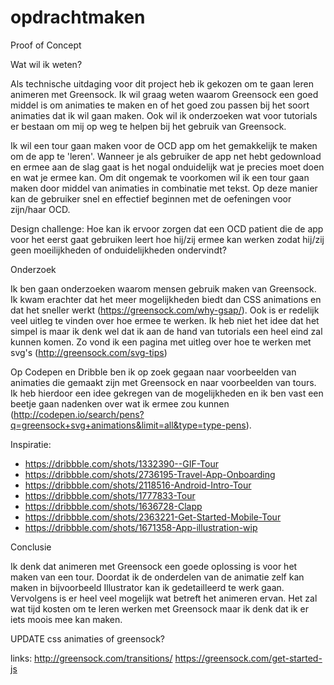 # opdrachtmaken

Proof of Concept

Wat wil ik weten?

Als technische uitdaging voor dit project heb ik gekozen om te gaan leren animeren met Greensock. Ik wil graag weten waarom Greensock een goed middel is om animaties te maken en of het goed zou passen bij het soort animaties dat ik wil gaan maken. Ook wil ik onderzoeken wat voor tutorials er bestaan om mij op weg te helpen bij het gebruik van Greensock.

Ik wil een tour gaan maken voor de OCD app om het gemakkelijk te maken om de app te 'leren'. Wanneer je als gebruiker de app net hebt gedownload en ermee aan de slag gaat is het nogal onduidelijk wat je precies moet doen en wat je ermee kan. Om dit ongemak te voorkomen wil ik een tour gaan maken door middel van animaties in combinatie met tekst. Op deze manier kan de gebruiker snel en effectief beginnen met de oefeningen voor zijn/haar OCD.

Design challenge: Hoe kan ik ervoor zorgen dat een OCD patient die de app voor het eerst gaat gebruiken leert hoe hij/zij ermee kan werken zodat hij/zij geen moeilijkheden of onduidelijkheden ondervindt?


Onderzoek

Ik ben gaan onderzoeken waarom mensen gebruik maken van Greensock. Ik kwam erachter dat het meer mogelijkheden biedt dan CSS animations en dat het sneller werkt (https://greensock.com/why-gsap/). Ook is er redelijk veel uitleg te vinden over hoe ermee te werken. Ik heb niet het idee dat het simpel is maar ik denk wel dat ik aan de hand van tutorials een heel eind zal kunnen komen. Zo vond ik een pagina met uitleg over hoe te werken met svg's (http://greensock.com/svg-tips)

Op Codepen en Dribble ben ik op zoek gegaan naar voorbeelden van animaties die gemaakt zijn met Greensock en naar voorbeelden van tours. Ik heb hierdoor een idee gekregen van de mogelijkheden en ik ben vast een beetje gaan nadenken over wat ik ermee zou kunnen (http://codepen.io/search/pens?q=greensock+svg+animations&limit=all&type=type-pens).

Inspiratie:
- https://dribbble.com/shots/1332390--GIF-Tour
- https://dribbble.com/shots/2736195-Travel-App-Onboarding
- https://dribbble.com/shots/2118516-Android-Intro-Tour
- https://dribbble.com/shots/1777833-Tour
- https://dribbble.com/shots/1636728-Clapp
- https://dribbble.com/shots/2363221-Get-Started-Mobile-Tour
- https://dribbble.com/shots/1671358-App-illustration-wip


Conclusie

Ik denk dat animeren met Greensock een goede oplossing is voor het maken van een tour. Doordat ik de onderdelen van de animatie zelf kan maken in bijvoorbeeld Illustrator kan ik gedetailleerd te werk gaan. Vervolgens is er heel veel mogelijk wat betreft het animeren ervan.
Het zal wat tijd kosten om te leren werken met Greensock maar ik denk dat ik er iets moois mee kan maken.

UPDATE
css animaties of greensock?

links:
http://greensock.com/transitions/
https://greensock.com/get-started-js
